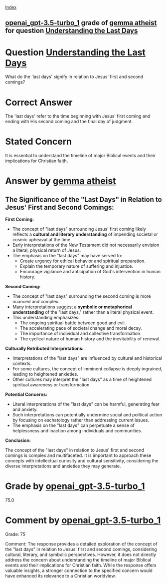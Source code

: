 
[Index](../../../../index.md)
## [openai_gpt-3.5-turbo_1](../../../grading_models/openai_gpt-3.5-turbo_1.md) grade of [gemma atheist](../../../answering_models/gemma_atheist.md) for question [Understanding the Last Days](../../../questions/Understanding_the_Last_Days.md)

# Question [Understanding the Last Days](../../../questions/Understanding_the_Last_Days.md)
What do the 'last days' signify in relation to Jesus’ first and second comings?

# Correct Answer
The 'last days' refer to the time beginning with Jesus' first coming and ending with His second coming and the final day of judgment.

# Stated Concern
It is essential to understand the timeline of major Biblical events and their implications for Christian faith.

# Answer by [gemma atheist](../../../answering_models/gemma_atheist.md)
## The Significance of the "Last Days" in Relation to Jesus' First and Second Comings:

**First Coming:**

* The concept of "last days" surrounding Jesus' first coming likely reflects a **cultural and literary understanding** of impending societal or cosmic upheaval at the time. 
* Early interpretations of the New Testament did not necessarily envision a literal, physical return of Jesus. 
* The emphasis on the "last days" may have served to:
    * Create urgency for ethical behavior and spiritual preparation.
    * Explain the temporary nature of suffering and injustice.
    * Encourage vigilance and anticipation of God's intervention in human history.


**Second Coming:**

* The concept of "last days" surrounding the second coming is more nuanced and complex. 
* Many interpretations suggest a **symbolic or metaphorical understanding** of the "last days," rather than a literal physical event. 
* This understanding emphasizes:
    * The ongoing spiritual battle between good and evil.
    * The accelerating pace of societal change and moral decay.
    * The importance of individual and collective transformation.
    * The cyclical nature of human history and the inevitability of renewal.

**Culturally Retributed Interpretations:**

* Interpretations of the "last days" are influenced by cultural and historical contexts. 
* For some cultures, the concept of imminent collapse is deeply ingrained, leading to heightened anxieties. 
* Other cultures may interpret the "last days" as a time of heightened spiritual awareness or transformation.


**Potential Concerns:**

* Literal interpretations of the "last days" can be harmful, generating fear and anxiety.
* Such interpretations can potentially undermine social and political action by focusing on eschatology rather than addressing current issues.
* The emphasis on the "last days" can perpetuate a sense of helplessness and inaction among individuals and communities.


**Conclusion:**

The concept of the "last days" in relation to Jesus' first and second comings is complex and multifaceted. It is important to approach these concepts with intellectual curiosity and cultural sensitivity, considering the diverse interpretations and anxieties they may generate.

# Grade by [openai_gpt-3.5-turbo_1](../../../grading_models/openai_gpt-3.5-turbo_1.md)
75.0

# Comment by [openai_gpt-3.5-turbo_1](../../../grading_models/openai_gpt-3.5-turbo_1.md)
Grade: 75

Comment: The response provides a detailed exploration of the concept of the "last days" in relation to Jesus' first and second comings, considering cultural, literary, and symbolic perspectives. However, it does not directly address the concern about understanding the timeline of major Biblical events and their implications for Christian faith. While the response offers valuable insights, a stronger connection to the specified concern would have enhanced its relevance to a Christian worldview.
